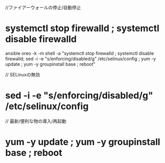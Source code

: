 //ファイアーウォールの停止/自動停止
# systemctl stop firewalld ; systemctl disable firewalld

ansible oreo -k -m shell -a "systemctl stop firewalld ; systemctl disable firewalld; sed -i -e "s/enforcing/disabled/g" /etc/selinux/config ; yum -y update ; yum -y groupinstall base ; reboot"

// SELinuxの無効
# sed -i -e "s/enforcing/disabled/g" /etc/selinux/config

// 最新/便利な物の導入/再起動
# yum -y update ; yum -y groupinstall base ; reboot